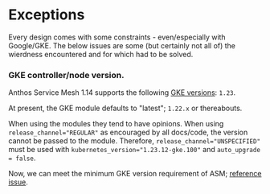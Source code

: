 # Exceptions

Every design comes with some constraints - even/especially with Google/GKE. The below issues are some (but certainly not all of) the wierdness encountered and for which had to be solved.

### GKE controller/node version.

Anthos Service Mesh 1.14 supports the following [GKE versions]: `1.23`.

At present, the GKE module defaults to "latest"; `1.22.x` or thereabouts.

When using the modules they tend to have opinions. When using `release_channel="REGULAR"` as encouraged by all docs/code, the version cannot be passed to the module. Therefore, `release_channel="UNSPECIFIED"` must be used with `kubernetes_version="1.23.12-gke.100"` and `auto_upgrade = false`. 

Now, we can meet the minimum GKE version requirement of ASM; [reference issue].

[GKE versions]:https://cloud.google.com/service-mesh/docs/supported-platforms#114x
[reference issue]:https://github.com/terraform-google-modules/terraform-google-kubernetes-engine/issues/675#issuecomment-693737731